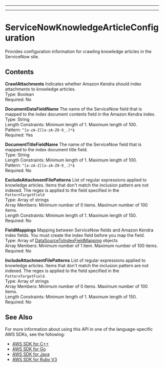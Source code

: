--------

--------

# ServiceNowKnowledgeArticleConfiguration<a name="API_ServiceNowKnowledgeArticleConfiguration"></a>

Provides configuration information for crawling knowledge articles in the ServiceNow site\.

## Contents<a name="API_ServiceNowKnowledgeArticleConfiguration_Contents"></a>

 **CrawlAttachments**   <a name="Kendra-Type-ServiceNowKnowledgeArticleConfiguration-CrawlAttachments"></a>
Indicates whether Amazon Kendra should index attachments to knowledge articles\.  
Type: Boolean  
Required: No

 **DocumentDataFieldName**   <a name="Kendra-Type-ServiceNowKnowledgeArticleConfiguration-DocumentDataFieldName"></a>
The name of the ServiceNow field that is mapped to the index document contents field in the Amazon Kendra index\.  
Type: String  
Length Constraints: Minimum length of 1\. Maximum length of 100\.  
Pattern: `^[a-zA-Z][a-zA-Z0-9_.]*$`   
Required: Yes

 **DocumentTitleFieldName**   <a name="Kendra-Type-ServiceNowKnowledgeArticleConfiguration-DocumentTitleFieldName"></a>
The name of the ServiceNow field that is mapped to the index document title field\.  
Type: String  
Length Constraints: Minimum length of 1\. Maximum length of 100\.  
Pattern: `^[a-zA-Z][a-zA-Z0-9_.]*$`   
Required: No

 **ExcludeAttachmentFilePatterns**   <a name="Kendra-Type-ServiceNowKnowledgeArticleConfiguration-ExcludeAttachmentFilePatterns"></a>
List of regular expressions applied to knowledge articles\. Items that don't match the inclusion pattern are not indexed\. The regex is applied to the field specified in the `PatternTargetField`   
Type: Array of strings  
Array Members: Minimum number of 0 items\. Maximum number of 100 items\.  
Length Constraints: Minimum length of 1\. Maximum length of 150\.  
Required: No

 **FieldMappings**   <a name="Kendra-Type-ServiceNowKnowledgeArticleConfiguration-FieldMappings"></a>
Mapping between ServiceNow fields and Amazon Kendra index fields\. You must create the index field before you map the field\.  
Type: Array of [DataSourceToIndexFieldMapping](API_DataSourceToIndexFieldMapping.md) objects  
Array Members: Minimum number of 1 item\. Maximum number of 100 items\.  
Required: No

 **IncludeAttachmentFilePatterns**   <a name="Kendra-Type-ServiceNowKnowledgeArticleConfiguration-IncludeAttachmentFilePatterns"></a>
List of regular expressions applied to knowledge articles\. Items that don't match the inclusion pattern are not indexed\. The regex is applied to the field specified in the `PatternTargetField`\.  
Type: Array of strings  
Array Members: Minimum number of 0 items\. Maximum number of 100 items\.  
Length Constraints: Minimum length of 1\. Maximum length of 150\.  
Required: No

## See Also<a name="API_ServiceNowKnowledgeArticleConfiguration_SeeAlso"></a>

For more information about using this API in one of the language\-specific AWS SDKs, see the following:
+  [AWS SDK for C\+\+](https://docs.aws.amazon.com/goto/SdkForCpp/kendra-2019-02-03/ServiceNowKnowledgeArticleConfiguration) 
+  [AWS SDK for Go](https://docs.aws.amazon.com/goto/SdkForGoV1/kendra-2019-02-03/ServiceNowKnowledgeArticleConfiguration) 
+  [AWS SDK for Java](https://docs.aws.amazon.com/goto/SdkForJava/kendra-2019-02-03/ServiceNowKnowledgeArticleConfiguration) 
+  [AWS SDK for Ruby V3](https://docs.aws.amazon.com/goto/SdkForRubyV3/kendra-2019-02-03/ServiceNowKnowledgeArticleConfiguration) 